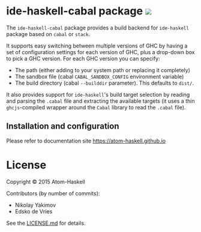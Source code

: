 # ide-haskell-cabal package ![](https://david-dm.org/atom-haskell/ide-haskell-cabal.svg)

The `ide-haskell-cabal` package provides a build backend for `ide-haskell`
package based on `cabal` or `stack`.

It supports easy switching between multiple versions of GHC by having a set of configuration settings for each version of GHC, plus a drop-down box to pick a GHC version. For each GHC version you can specify:

* The path (either adding to your system path or replacing it completely)
* The sandbox file (cabal `CABAL_SANDBOX_CONFIG` environment variable)
* The build directory (cabal `--builddir` parameter). This defaults to `dist/`.

It also provides support for `ide-haskell`'s build target selection by reading and parsing the `.cabal` file and extracting the available targets (it uses a thin `ghcjs`-compiled wrapper around the `Cabal` library to read the `.cabal` file).

## Installation and configuration

Please refer to documentation site https://atom-haskell.github.io

# License

Copyright © 2015 Atom-Haskell

Contributors (by number of commits):

<!-- BEGIN CONTRIBUTORS LIST -->
* Nikolay Yakimov
* Edsko de Vries

<!-- END CONTRIBUTORS LIST -->

See the [LICENSE.md][LICENSE] for details.

[LICENSE]: https://github.com/atom-haskell/ide-haskell-cabal/blob/master/LICENSE.md
